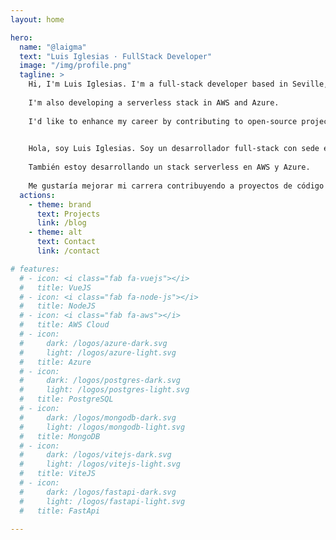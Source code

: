 ```yaml
---
layout: home

hero:
  name: "@laigma"
  text: "Luis Iglesias · FullStack Developer"
  image: "/img/profile.png"
  tagline: >
    Hi, I'm Luis Iglesias. I'm a full-stack developer based in Seville, Spain, experienced in VueJS and NodeJS frameworks. 
    
    I'm also developing a serverless stack in AWS and Azure. 
    
    I'd like to enhance my career by contributing to open-source projects through this site.
    

    Hola, soy Luis Iglesias. Soy un desarrollador full-stack con sede en Sevilla, España, con experiencia en los frameworks VueJS y NodeJS. 
    
    También estoy desarrollando un stack serverless en AWS y Azure. 
    
    Me gustaría mejorar mi carrera contribuyendo a proyectos de código abierto a través de este sitio.
  actions:
    - theme: brand
      text: Projects
      link: /blog
    - theme: alt
      text: Contact
      link: /contact

# features:
  # - icon: <i class="fab fa-vuejs"></i>
  #   title: VueJS
  # - icon: <i class="fab fa-node-js"></i>
  #   title: NodeJS
  # - icon: <i class="fab fa-aws"></i> 
  #   title: AWS Cloud
  # - icon: 
  #     dark: /logos/azure-dark.svg
  #     light: /logos/azure-light.svg
  #   title: Azure
  # - icon: 
  #     dark: /logos/postgres-dark.svg
  #     light: /logos/postgres-light.svg
  #   title: PostgreSQL
  # - icon: 
  #     dark: /logos/mongodb-dark.svg
  #     light: /logos/mongodb-light.svg
  #   title: MongoDB
  # - icon:
  #     dark: /logos/vitejs-dark.svg
  #     light: /logos/vitejs-light.svg
  #   title: ViteJS
  # - icon:
  #     dark: /logos/fastapi-dark.svg
  #     light: /logos/fastapi-light.svg
  #   title: FastApi

---
```

<CustomHome />

<script>
import CustomHome from "./views/FeaturesLayout.vue"

export default {
  components: {
    CustomHome
  }
}
</script>
